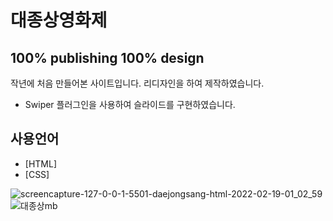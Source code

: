# 대종상영화제
## 100% publishing 100% design



작년에 처음 만들어본 사이트입니다.
리디자인을 하여 제작하였습니다.

- Swiper 플러그인을 사용하여 슬라이드를 구현하였습니다.

## 사용언어

- [HTML]
- [CSS]


![screencapture-127-0-0-1-5501-daejongsang-html-2022-02-19-01_02_59](https://user-images.githubusercontent.com/92587189/154718114-5e0633c7-9b9c-4907-9d70-f0ed23673b23.png)
![대종상mb](https://user-images.githubusercontent.com/92587189/154717550-1243c105-308a-4ea8-ac3e-307447d2acd8.png)

